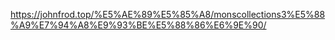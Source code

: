 https://johnfrod.top/%E5%AE%89%E5%85%A8/monscollections3%E5%88%A9%E7%94%A8%E9%93%BE%E5%88%86%E6%9E%90/
